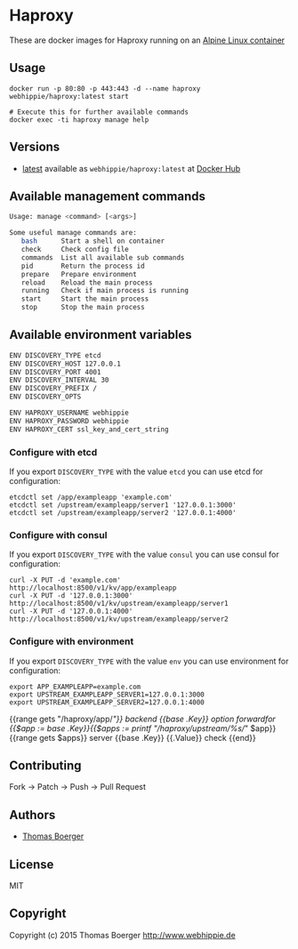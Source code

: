 # Haproxy

These are docker images for Haproxy running on an
[Alpine Linux container](https://registry.hub.docker.com/u/webhippie/alpine/)


## Usage

```
docker run -p 80:80 -p 443:443 -d --name haproxy webhippie/haproxy:latest start

# Execute this for further available commands
docker exec -ti haproxy manage help
```


## Versions

* [latest](https://github.com/dockhippie/haproxy/tree/master)
  available as ```webhippie/haproxy:latest``` at
  [Docker Hub](https://registry.hub.docker.com/u/webhippie/haproxy/)


## Available management commands

```bash
Usage: manage <command> [<args>]

Some useful manage commands are:
   bash      Start a shell on container
   check     Check config file
   commands  List all available sub commands
   pid       Return the process id
   prepare   Prepare environment
   reload    Reload the main process
   running   Check if main process is running
   start     Start the main process
   stop      Stop the main process
```


## Available environment variables

```bash
ENV DISCOVERY_TYPE etcd
ENV DISCOVERY_HOST 127.0.0.1
ENV DISCOVERY_PORT 4001
ENV DISCOVERY_INTERVAL 30
ENV DISCOVERY_PREFIX /
ENV DISCOVERY_OPTS

ENV HAPROXY_USERNAME webhippie
ENV HAPROXY_PASSWORD webhippie
ENV HAPROXY_CERT ssl_key_and_cert_string
```


### Configure with etcd

If you export ```DISCOVERY_TYPE``` with the value ```etcd``` you can use etcd
for configuration:

```
etcdctl set /app/exampleapp 'example.com'
etcdctl set /upstream/exampleapp/server1 '127.0.0.1:3000'
etcdctl set /upstream/exampleapp/server2 '127.0.0.1:4000'
```


### Configure with consul

If you export ```DISCOVERY_TYPE``` with the value ```consul``` you can use
consul for configuration:

```
curl -X PUT -d 'example.com' http://localhost:8500/v1/kv/app/exampleapp
curl -X PUT -d '127.0.0.1:3000' http://localhost:8500/v1/kv/upstream/exampleapp/server1
curl -X PUT -d '127.0.0.1:4000' http://localhost:8500/v1/kv/upstream/exampleapp/server2
```


### Configure with environment

If you export ```DISCOVERY_TYPE``` with the value ```env``` you can use
environment for configuration:

```
export APP_EXAMPLEAPP=example.com
export UPSTREAM_EXAMPLEAPP_SERVER1=127.0.0.1:3000
export UPSTREAM_EXAMPLEAPP_SERVER2=127.0.0.1:4000
```




{{range gets "/haproxy/app/*"}}
backend {{base .Key}}
  option forwardfor
{{$app := base .Key}}{{$apps := printf "/haproxy/upstream/%s/*" $app}}{{range gets $apps}}
  server {{base .Key}} {{.Value}} check
{{end}}





## Contributing

Fork -> Patch -> Push -> Pull Request


## Authors

* [Thomas Boerger](https://github.com/tboerger)


## License

MIT


## Copyright

Copyright (c) 2015 Thomas Boerger <http://www.webhippie.de>
